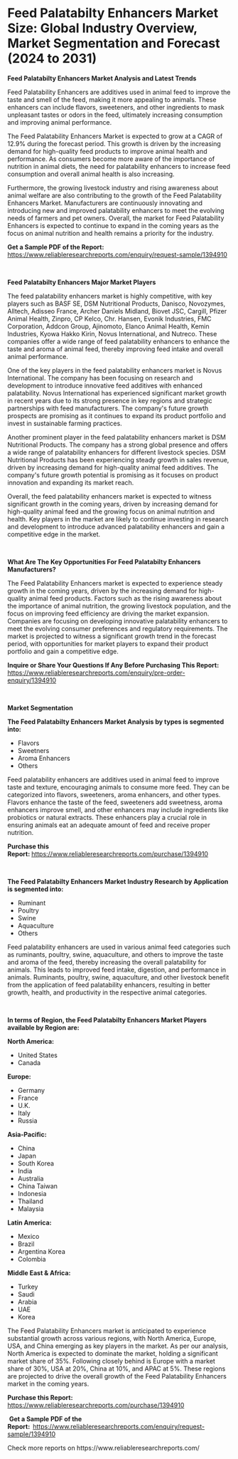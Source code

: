 <p><h1>Feed Palatabilty Enhancers Market Size: Global Industry Overview, Market Segmentation and Forecast (2024 to 2031)</h1></p><p><strong>Feed Palatabilty Enhancers Market Analysis and Latest Trends</strong></p>
<p><p>Feed Palatability Enhancers are additives used in animal feed to improve the taste and smell of the feed, making it more appealing to animals. These enhancers can include flavors, sweeteners, and other ingredients to mask unpleasant tastes or odors in the feed, ultimately increasing consumption and improving animal performance.</p><p>The Feed Palatability Enhancers Market is expected to grow at a CAGR of 12.9% during the forecast period. This growth is driven by the increasing demand for high-quality feed products to improve animal health and performance. As consumers become more aware of the importance of nutrition in animal diets, the need for palatability enhancers to increase feed consumption and overall animal health is also increasing.</p><p>Furthermore, the growing livestock industry and rising awareness about animal welfare are also contributing to the growth of the Feed Palatability Enhancers Market. Manufacturers are continuously innovating and introducing new and improved palatability enhancers to meet the evolving needs of farmers and pet owners. Overall, the market for Feed Palatability Enhancers is expected to continue to expand in the coming years as the focus on animal nutrition and health remains a priority for the industry.</p></p>
<p><strong>Get a Sample PDF of the Report:&nbsp;</strong> <a href="https://www.reliableresearchreports.com/enquiry/request-sample/1394910">https://www.reliableresearchreports.com/enquiry/request-sample/1394910</a></p>
<p>&nbsp;</p>
<p><strong>Feed Palatabilty Enhancers Major Market Players</strong></p>
<p><p>The feed palatability enhancers market is highly competitive, with key players such as BASF SE, DSM Nutritional Products, Danisco, Novozymes, Alltech, Adisseo France, Archer Daniels Midland, Biovet JSC, Cargill, Pfizer Animal Health, Zinpro, CP Kelco, Chr. Hansen, Evonik Industries, FMC Corporation, Addcon Group, Ajinomoto, Elanco Animal Health, Kemin Industries, Kyowa Hakko Kirin, Novus International, and Nutreco. These companies offer a wide range of feed palatability enhancers to enhance the taste and aroma of animal feed, thereby improving feed intake and overall animal performance.</p><p>One of the key players in the feed palatability enhancers market is Novus International. The company has been focusing on research and development to introduce innovative feed additives with enhanced palatability. Novus International has experienced significant market growth in recent years due to its strong presence in key regions and strategic partnerships with feed manufacturers. The company's future growth prospects are promising as it continues to expand its product portfolio and invest in sustainable farming practices.</p><p>Another prominent player in the feed palatability enhancers market is DSM Nutritional Products. The company has a strong global presence and offers a wide range of palatability enhancers for different livestock species. DSM Nutritional Products has been experiencing steady growth in sales revenue, driven by increasing demand for high-quality animal feed additives. The company's future growth potential is promising as it focuses on product innovation and expanding its market reach.</p><p>Overall, the feed palatability enhancers market is expected to witness significant growth in the coming years, driven by increasing demand for high-quality animal feed and the growing focus on animal nutrition and health. Key players in the market are likely to continue investing in research and development to introduce advanced palatability enhancers and gain a competitive edge in the market.</p></p>
<p>&nbsp;</p>
<p><strong>What Are The Key Opportunities For Feed Palatabilty Enhancers Manufacturers?</strong></p>
<p><p>The Feed Palatability Enhancers market is expected to experience steady growth in the coming years, driven by the increasing demand for high-quality animal feed products. Factors such as the rising awareness about the importance of animal nutrition, the growing livestock population, and the focus on improving feed efficiency are driving the market expansion. Companies are focusing on developing innovative palatability enhancers to meet the evolving consumer preferences and regulatory requirements. The market is projected to witness a significant growth trend in the forecast period, with opportunities for market players to expand their product portfolio and gain a competitive edge.</p></p>
<p><strong>Inquire or Share Your Questions If Any Before Purchasing This Report:</strong> <a href="https://www.reliableresearchreports.com/enquiry/pre-order-enquiry/1394910">https://www.reliableresearchreports.com/enquiry/pre-order-enquiry/1394910</a></p>
<p>&nbsp;</p>
<p><strong>Market Segmentation</strong></p>
<p><strong>The Feed Palatabilty Enhancers Market Analysis by types is segmented into:</strong></p>
<p><ul><li>Flavors</li><li>Sweetners</li><li>Aroma Enhancers</li><li>Others</li></ul></p>
<p><p>Feed palatability enhancers are additives used in animal feed to improve taste and texture, encouraging animals to consume more feed. They can be categorized into flavors, sweeteners, aroma enhancers, and other types. Flavors enhance the taste of the feed, sweeteners add sweetness, aroma enhancers improve smell, and other enhancers may include ingredients like probiotics or natural extracts. These enhancers play a crucial role in ensuring animals eat an adequate amount of feed and receive proper nutrition.</p></p>
<p><strong>Purchase this Report:&nbsp;</strong><a href="https://www.reliableresearchreports.com/purchase/1394910">https://www.reliableresearchreports.com/purchase/1394910</a></p>
<p>&nbsp;</p>
<p><strong>The Feed Palatabilty Enhancers Market Industry Research by Application is segmented into:</strong></p>
<p><ul><li>Ruminant</li><li>Poultry</li><li>Swine</li><li>Aquaculture</li><li>Others</li></ul></p>
<p><p>Feed palatability enhancers are used in various animal feed categories such as ruminants, poultry, swine, aquaculture, and others to improve the taste and aroma of the feed, thereby increasing the overall palatability for animals. This leads to improved feed intake, digestion, and performance in animals. Ruminants, poultry, swine, aquaculture, and other livestock benefit from the application of feed palatability enhancers, resulting in better growth, health, and productivity in the respective animal categories.</p></p>
<p>&nbsp;</p>
<p><strong>In terms of Region, the Feed Palatabilty Enhancers Market Players available by Region are:</strong></p>
<p>
    <p> <strong> North America: </strong>
        <ul>
            <li>United States</li>
            <li>Canada</li>
        </ul>
        </p> 
    <p> <strong> Europe: </strong>
        <ul>
            <li>Germany</li>
            <li>France</li>
            <li>U.K.</li>
            <li>Italy</li>
            <li>Russia</li>
        </ul>
        </p> 
    <p> <strong> Asia-Pacific: </strong>
        <ul>
            <li>China</li>
            <li>Japan</li>
            <li>South Korea</li>
            <li>India</li>
            <li>Australia</li>
            <li>China Taiwan</li>
            <li>Indonesia</li>
            <li>Thailand</li>
            <li>Malaysia</li>
        </ul>
        </p> 
    <p> <strong> Latin America: </strong>
        <ul>
            <li>Mexico</li>
            <li>Brazil</li>
            <li>Argentina Korea</li>
            <li>Colombia</li>
        </ul>
        </p> 
    <p> <strong> Middle East & Africa: </strong>
        <ul>
            <li>Turkey</li>
            <li>Saudi</li>
            <li>Arabia</li>
            <li>UAE</li>
            <li>Korea</li>
        </ul>
    </p>
    </p>
<p><p>The Feed Palatability Enhancers market is anticipated to experience substantial growth across various regions, with North America, Europe, USA, and China emerging as key players in the market. As per our analysis, North America is expected to dominate the market, holding a significant market share of 35%. Following closely behind is Europe with a market share of 30%, USA at 20%, China at 10%, and APAC at 5%. These regions are projected to drive the overall growth of the Feed Palatability Enhancers market in the coming years.</p></p>
<p><strong>Purchase this Report: </strong><a href="https://www.reliableresearchreports.com/purchase/1394910">https://www.reliableresearchreports.com/purchase/1394910</a></p>
<p>&nbsp;<strong>Get a Sample PDF of the Report:&nbsp;&nbsp;</strong><a href="https://www.reliableresearchreports.com/enquiry/request-sample/1394910">https://www.reliableresearchreports.com/enquiry/request-sample/1394910</a></p>
<p><strong></strong></p>
<p>Check more reports on https://www.reliableresearchreports.com/</p>